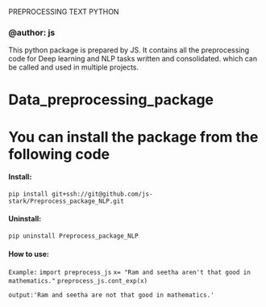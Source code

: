 PREPROCESSING TEXT PYTHON

### @author: js

This python package is prepared by JS.
It contains all the preprocessing code for Deep learning and NLP tasks written and consolidated.
which can be called and used in multiple projects.

# Data_preprocessing_package
# You can install the package from the following code 

#### Install:

`pip install git+ssh://git@github.com/js-stark/Preprocess_package_NLP.git`

#### Uninstall:
`pip uninstall Preprocess_package_NLP` 

#### How to use:
`Example:`
`import preprocess_js`
`x= "Ram and seetha aren't that good in mathematics."`
`preprocess_js.cont_exp(x)`

`output:'Ram and seetha are not that good in mathematics.'`







